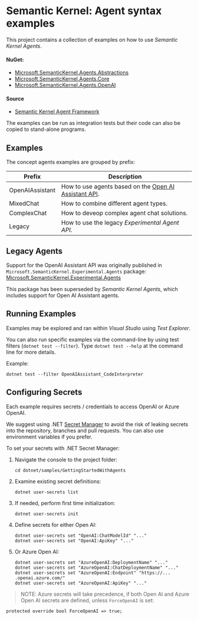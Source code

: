 # Semantic Kernel: Agent syntax examples

This project contains a collection of examples on how to use _Semantic Kernel Agents_.

#### NuGet:

- [Microsoft.SemanticKernel.Agents.Abstractions](https://www.nuget.org/packages/Microsoft.SemanticKernel.Agents.Abstractions)
- [Microsoft.SemanticKernel.Agents.Core](https://www.nuget.org/packages/Microsoft.SemanticKernel.Agents.Core)
- [Microsoft.SemanticKernel.Agents.OpenAI](https://www.nuget.org/packages/Microsoft.SemanticKernel.Agents.OpenAI)

#### Source

- [Semantic Kernel Agent Framework](https://github.com/microsoft/semantic-kernel/tree/main/dotnet/src/Agents)

The examples can be run as integration tests but their code can also be copied to stand-alone programs.

## Examples

The concept agents examples are grouped by prefix:

 Prefix          | Description                                                                                          
-----------------|------------------------------------------------------------------------------------------------------
 OpenAIAssistant | How to use agents based on the [Open AI Assistant API](https://platform.openai.com/docs/assistants). 
 MixedChat       | How to combine different agent types.                                                                
 ComplexChat     | How to deveop complex agent chat solutions.                                                          
 Legacy          | How to use the legacy _Experimental Agent API_.                                                      

## Legacy Agents

Support for the OpenAI Assistant API was originally published in `Microsoft.SemanticKernel.Experimental.Agents` package:
[Microsoft.SemanticKernel.Experimental.Agents](https://github.com/microsoft/semantic-kernel/tree/main/dotnet/src/Experimental/Agents)

This package has been superseded by _Semantic Kernel Agents_, which includes support for Open AI Assistant agents.

## Running Examples

Examples may be explored and ran within _Visual Studio_ using _Test Explorer_.

You can also run specific examples via the command-line by using test filters (`dotnet test --filter`).
Type `dotnet test --help` at the command line for more details.

Example:

```
dotnet test --filter OpenAIAssistant_CodeInterpreter
```

## Configuring Secrets

Each example requires secrets / credentials to access OpenAI or Azure OpenAI.

We suggest using .NET [Secret Manager](https://learn.microsoft.com/en-us/aspnet/core/security/app-secrets) to avoid the
risk of leaking secrets into the repository, branches and pull requests. You can also use environment variables if you
prefer.

To set your secrets with .NET Secret Manager:

1. Navigate the console to the project folder:

    ```
    cd dotnet/samples/GettingStartedWithAgents
    ```

2. Examine existing secret definitions:

    ```
    dotnet user-secrets list
    ```

3. If needed, perform first time initialization:

    ```
    dotnet user-secrets init
    ```

4. Define secrets for either Open AI:

    ```
    dotnet user-secrets set "OpenAI:ChatModelId" "..."
    dotnet user-secrets set "OpenAI:ApiKey" "..."
    ```

5. Or Azure Open AI:

    ```
    dotnet user-secrets set "AzureOpenAI:DeploymentName" "..."
    dotnet user-secrets set "AzureOpenAI:ChatDeploymentName" "..."
    dotnet user-secrets set "AzureOpenAI:Endpoint" "https://... .openai.azure.com/"
    dotnet user-secrets set "AzureOpenAI:ApiKey" "..."
    ```

> NOTE: Azure secrets will take precedence, if both Open AI and Azure Open AI secrets are defined, unless `ForceOpenAI`
> is set:

```
protected override bool ForceOpenAI => true;
```
